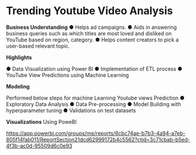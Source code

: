 # Trending Youtube Video Analysis

**Business Understanding**
● Helps ad campaigns.
● Aids in answering business queries such as which titles are most loved and disliked on YouTube based on region, category.
● Helps content creators to pick a user-based relevant topic.

**Highlights**

● Data Visualization using Power BI
● Implementation of ETL process
● YouTube View Predictions using Machine Learning

**Modeling**

Performed below steps for machine Learning Youtube views Prediction
● Exploratory Data Analysis
● Data Pre-processing
● Model Building with hyperparameter tuning
● Validations on test datasets

**Visualizations** 
Using PoweBI

https://app.powerbi.com/groups/me/reports/6cbc74ae-b7b3-4a94-a7eb-805f14fab011/ReportSection21dcd62999172b4c5562?ctid=3c71cbab-b5ed-4f3b-ac0d-95509d6c0e93

